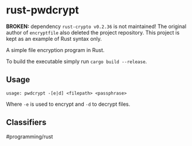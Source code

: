 # rust-pwdcrypt

**BROKEN:** dependency `rust-crypto v0.2.36` is not maintained! The original author of `encryptfile` also deleted the project repository. This project is kept as an example of Rust syntax only.

A simple file encryption program in Rust.

To build the executable simply run `cargo build --release`.

## Usage

```
usage: pwdcrypt -[e|d] <filepath> <passphrase>
```

Where `-e` is used to encrypt and `-d` to decrypt files.

## Classifiers

#programming/rust
